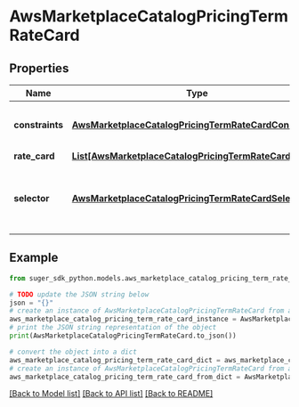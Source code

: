 # AwsMarketplaceCatalogPricingTermRateCard


## Properties

Name | Type | Description | Notes
------------ | ------------- | ------------- | -------------
**constraints** | [**AwsMarketplaceCatalogPricingTermRateCardConstraints**](AwsMarketplaceCatalogPricingTermRateCardConstraints.md) | Defines constraints on how the term can be configured by acceptors. Applicable only to ConfigurableUpfrontPricingTerm. | [optional] 
**rate_card** | [**List[AwsMarketplaceCatalogPricingTermRateCardItem]**](AwsMarketplaceCatalogPricingTermRateCardItem.md) |  | [optional] 
**selector** | [**AwsMarketplaceCatalogPricingTermRateCardSelector**](AwsMarketplaceCatalogPricingTermRateCardSelector.md) | Selector is used to differentiate between the mutually exclusive rate cards in the same pricing term, to be selected by the buyer. Applicable only to ConfigurableUpfrontPricingTerm. | [optional] 

## Example

```python
from suger_sdk_python.models.aws_marketplace_catalog_pricing_term_rate_card import AwsMarketplaceCatalogPricingTermRateCard

# TODO update the JSON string below
json = "{}"
# create an instance of AwsMarketplaceCatalogPricingTermRateCard from a JSON string
aws_marketplace_catalog_pricing_term_rate_card_instance = AwsMarketplaceCatalogPricingTermRateCard.from_json(json)
# print the JSON string representation of the object
print(AwsMarketplaceCatalogPricingTermRateCard.to_json())

# convert the object into a dict
aws_marketplace_catalog_pricing_term_rate_card_dict = aws_marketplace_catalog_pricing_term_rate_card_instance.to_dict()
# create an instance of AwsMarketplaceCatalogPricingTermRateCard from a dict
aws_marketplace_catalog_pricing_term_rate_card_from_dict = AwsMarketplaceCatalogPricingTermRateCard.from_dict(aws_marketplace_catalog_pricing_term_rate_card_dict)
```
[[Back to Model list]](../README.md#documentation-for-models) [[Back to API list]](../README.md#documentation-for-api-endpoints) [[Back to README]](../README.md)


